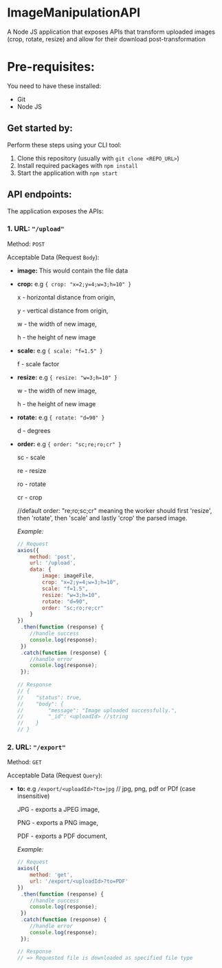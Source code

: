 # ImageManipulationAPI
A Node JS application that exposes APIs that transform uploaded images (crop, rotate, resize) and allow for their download post-transformation

# Pre-requisites:
You need to have these installed:
- Git
- Node JS


## Get started by:
Perform these steps using your CLI tool:
1. Clone this repository (usually with `git clone <REPO_URL>`)
2. Install required packages with `npm install`
3. Start the application with `npm start`


## API endpoints:
The application exposes the APIs:

### 1. URL: `"/upload"`

Method: `POST`

Acceptable Data (Request `Body`):

+ **image:** This would contain the file data
+ **crop:** e.g `{ crop: "x=2;y=4;w=3;h=10" }`

    x - horizontal distance from origin,
    
    y - vertical distance from origin,
    
    w - the width of new image,
    
    h - the height of new image
    
+ **scale:** e.g `{ scale: "f=1.5" }`

    f - scale factor
    
+ **resize:** e.g `{ resize: "w=3;h=10" }`

    w - the width of new image,
    
    h - the height of new image
    
+ **rotate:** e.g `{ rotate: "d=90" }`

    d - degrees
    
+ **order:** e.g `{ order: "sc;re;ro;cr" }`

    sc - scale
    
    re - resize
    
    ro - rotate
    
    cr - crop
    
    //default order: "re;ro;sc;cr" meaning the worker should first 'resize', then 'rotate', then 'scale' and lastly 'crop' the parsed image.

    *Example:*
    ```javascript
    // Request
    axios({
        method: 'post',
        url: '/upload',
        data: {
            image: imageFile,
            crop: "x=2;y=4;w=3;h=10",
            scale: "f=1.5",
            resize: "w=3;h=10",
            rotate: "d=90",
            order: "sc;ro;re;cr"
        }
    })
     .then(function (response) {
        //handle success
        console.log(response);
     })
     .catch(function (response) {
        //handle error
        console.log(response);
     });
     
    // Response
    // {
    //    "status": true,
    //    "body": {
    //        "message": "Image uploaded successfully.",
    //        "_id": <uploadId> //string
    //    }
    // }
    ```

### 2. URL: `"/export"`

Method: `GET`

Acceptable Data (Request `Query`):

+ **to:** e.g `/export/<uploadId>?to=jpg`  // jpg, png, pdf or PDf (case insensitive)

    JPG - exports a JPEG image,

    PNG - exports a PNG image,

    PDF - exports a PDF document,

    *Example:*
    ```javascript
    // Request
    axios({
        method: 'get',
        url: '/export/<uploadId>?to=PDF'
    })
     .then(function (response) {
        //handle success
        console.log(response);
     })
     .catch(function (response) {
        //handle error
        console.log(response);
     });
    
    // Response
    // => Requested file is downloaded as specified file type
    ```
